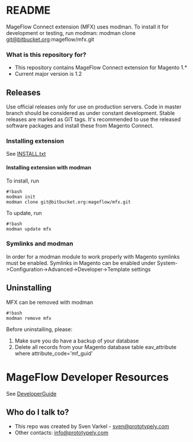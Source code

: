 # README #

MageFlow Connect extension (MFX) uses modman. To install it for development or testing, run modman:
modman clone git@bitbucket.org:mageflow/mfx.git

### What is this repository for? ###

* This repository contains MageFlow Connect extension for Magento 1.*
* Current major version is 1.2

## Releases ##

Use official releases only for use on production servers. Code in master branch should be considered as under constant development.
Stable releases are marked as GIT tags. It's recommended to use the released software packages and install these from Magento Connect.

### Installing extension ###

See [INSTALL.txt](INSTALL.txt)

#### Installing extension with modman ####

To install, run 

```
#!bash
modman init
modman clone git@bitbucket.org:mageflow/mfx.git
```

To update, run 

```
#!bash
modman update mfx
```

### Symlinks and modman ###

In order for a modman module to work properly with Magento symlinks must be enabled. Symlinks in Magento can be enabled under System->Configuration->Advanced->Developer->Template settings 

## Uninstalling ##

MFX can be removed with modman
```
#!bash
modman remove mfx
```
Before uninstalling, please:
1. Make sure you do have a backup of your database
2. Delete all records from your Magento database table eav_attribute where attribute_code='mf_guid'

# MageFlow Developer Resources #

See [DeveloperGuide](/mageflow/mfx/wiki/DeveloperGuide)

## Who do I talk to? ##

* This repo was created by Sven Varkel - sven@prototypely.com
* Other contacts: info@prototypely.com